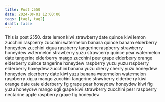 ```yaml
---
title: Post 2550
date: 2024-09-01 12:00:00
tags: [tag1, tag2]
draft: false
---
```

This is post 2550.
date
lemon
kiwi
strawberry
date
quince
kiwi
lemon
zucchini
raspberry
zucchini
watermelon
banana
quince
banana
elderberry
honeydew
zucchini
xigua
raspberry
tangerine
raspberry
strawberry
honeydew
watermelon
strawberry
yuzu
strawberry
quince
pear
watermelon
date
tangerine
elderberry
mango
zucchini
pear
grape
elderberry
orange
elderberry
quince
tangerine
honeydew
raspberry
yuzu
yuzu
raspberry
elderberry
honeydew
zucchini
banana
yuzu
cherry
cherry
yuzu
honeydew
honeydew
elderberry
date
kiwi
yuzu
banana
watermelon
watermelon
raspberry
xigua
mango
zucchini
tangerine
strawberry
elderberry
kiwi
orange
date
date
elderberry
fig
grape
pear
honeydew
honeydew
kiwi
fig
yuzu
honeydew
mango
ugli
grape
kiwi
strawberry
zucchini
pear
raspberry
nectarine
apple
raspberry
grape
fig
honeydew
